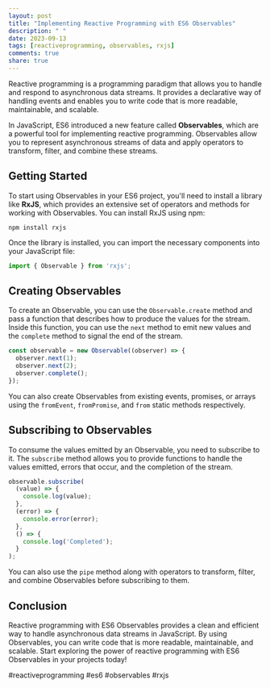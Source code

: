 ```yaml
---
layout: post
title: "Implementing Reactive Programming with ES6 Observables"
description: " "
date: 2023-09-13
tags: [reactiveprogramming, observables, rxjs]
comments: true
share: true
---
```


Reactive programming is a programming paradigm that allows you to handle and respond to asynchronous data streams. It provides a declarative way of handling events and enables you to write code that is more readable, maintainable, and scalable.

In JavaScript, ES6 introduced a new feature called **Observables**, which are a powerful tool for implementing reactive programming. Observables allow you to represent asynchronous streams of data and apply operators to transform, filter, and combine these streams.

## Getting Started

To start using Observables in your ES6 project, you'll need to install a library like **RxJS**, which provides an extensive set of operators and methods for working with Observables. You can install RxJS using npm:

```
npm install rxjs
```

Once the library is installed, you can import the necessary components into your JavaScript file:

```javascript
import { Observable } from 'rxjs';
```

## Creating Observables

To create an Observable, you can use the `Observable.create` method and pass a function that describes how to produce the values for the stream. Inside this function, you can use the `next` method to emit new values and the `complete` method to signal the end of the stream.

```javascript
const observable = new Observable((observer) => {
  observer.next(1);
  observer.next(2);
  observer.complete();
});
```

You can also create Observables from existing events, promises, or arrays using the `fromEvent`, `fromPromise`, and `from` static methods respectively.

## Subscribing to Observables

To consume the values emitted by an Observable, you need to subscribe to it. The `subscribe` method allows you to provide functions to handle the values emitted, errors that occur, and the completion of the stream.

```javascript
observable.subscribe(
  (value) => {
    console.log(value);
  },
  (error) => {
    console.error(error);
  },
  () => {
    console.log('Completed');
  }
);
```

You can also use the `pipe` method along with operators to transform, filter, and combine Observables before subscribing to them.

## Conclusion

Reactive programming with ES6 Observables provides a clean and efficient way to handle asynchronous data streams in JavaScript. By using Observables, you can write code that is more readable, maintainable, and scalable. Start exploring the power of reactive programming with ES6 Observables in your projects today!

#reactiveprogramming #es6 #observables #rxjs
